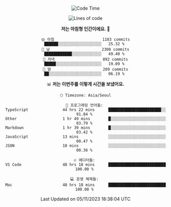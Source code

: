 <div align="center">

<br />

 <!--START_SECTION:waka-->
![Code Time](http://img.shields.io/badge/Code%20Time-1%2C549%20hrs%203%20mins-blue)

![Lines of code](https://img.shields.io/badge/%EC%A0%80%EB%8A%94%20%EC%97%AC%ED%83%9C%EA%B9%8C%EC%A7%80%20-3.4%20million%20%EC%A4%84%EC%9D%98%20%EC%BD%94%EB%93%9C%EB%A5%BC%20%EC%9E%91%EC%84%B1%ED%96%88%EC%96%B4%EC%9A%94.-blue)

**저는 아침형 인간이에요. 🐤** 

```text
🌞 아침                     1183 commits        ██████░░░░░░░░░░░░░░░░░░░   25.32 % 
🌆 낮　                     2308 commits        ████████████░░░░░░░░░░░░░   49.40 % 
🌃 저녁                     892 commits         █████░░░░░░░░░░░░░░░░░░░░   19.09 % 
🌙 밤　                     289 commits         ██░░░░░░░░░░░░░░░░░░░░░░░   06.19 % 
```


📊 **저는 이번주를 이렇게 시간을 보냈어요.** 

```text
🕑︎ Timezone: Asia/Seoul

💬 프로그래밍 언어들: 
TypeScript               44 hrs 22 mins      ███████████████████████░░   91.84 % 
Other                    1 hr 49 mins        █░░░░░░░░░░░░░░░░░░░░░░░░   03.79 % 
Markdown                 1 hr 39 mins        █░░░░░░░░░░░░░░░░░░░░░░░░   03.42 % 
JavaScript               13 mins             ░░░░░░░░░░░░░░░░░░░░░░░░░   00.47 % 
JSON                     10 mins             ░░░░░░░░░░░░░░░░░░░░░░░░░   00.36 % 

🔥 에디터들: 
VS Code                  48 hrs 18 mins      █████████████████████████   100.00 % 

💻 운영 체제들: 
Mac                      48 hrs 18 mins      █████████████████████████   100.00 % 
```


 Last Updated on 05/11/2023 18:38:04 UTC
<!--END_SECTION:waka-->

</div>
